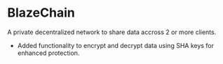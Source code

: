 # BlazeChain

A private decentralized network to share data accross 2 or more clients. 
- Added functionality to encrypt and decrypt data using SHA keys for enhanced protection.
